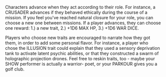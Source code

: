 Characters advance when they act according to their role. For instance, a CRUSADER advances if they behaved ethically during the course of a mission. If you feel you've reached natural closure for your role, you can choose a new one between missions. If a player advances, they can choose one reward: 1.) a new trait, 2.) +1D6 MAX HP, 3.) +1D6 WAR DICE.

Players who choose new traits are encouraged to narrate how they got them, in order to add some personal flavor. For instance, a player who chose the ILLUSION trait could explain that they used a sensory deprivation tank to activate latent psychic abilities, or that they constructed a swarm of holographic projection drones. Feel free to reskin traits, too - maybe your SHOW performer is actually a warrior- poet, or your PARKOUR gives you a golf club.